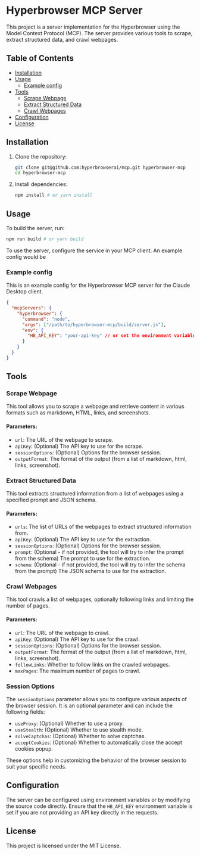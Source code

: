 # Hyperbrowser MCP Server

This project is a server implementation for the Hyperbrowser using the Model Context Protocol (MCP). The server provides various tools to scrape, extract structured data, and crawl webpages.

## Table of Contents

- [Installation](#installation)
- [Usage](#usage)
  - [Example config](#example-config)
- [Tools](#tools)
  - [Scrape Webpage](#scrape-webpage)
  - [Extract Structured Data](#extract-structured-data)
  - [Crawl Webpages](#crawl-webpages)
- [Configuration](#configuration)
- [License](#license)

## Installation

1. Clone the repository:

   ```sh
   git clone git@github.com:hyperbrowserai/mcp.git hyperbrowser-mcp
   cd hyperbrowser-mcp
   ```

2. Install dependencies:
   ```sh
   npm install # or yarn install
   ```

## Usage

To build the server, run:

```sh
npm run build # or yarn build
```

To use the server, configure the service in your MCP client. An example config would be

### Example config

This is an example config for the Hyperbrowser MCP server for the Claude Desktop client.

```json
{
  "mcpServers": {
    "hyperbrowser": {
      "command": "node",
      "args": ["/path/to/hyperbrowser-mcp/build/server.js"],
      "env": {
        "HB_API_KEY": "your-api-key" // or set the environment variable in the prompt itself
      }
    }
  }
}
```

## Tools

### Scrape Webpage

This tool allows you to scrape a webpage and retrieve content in various formats such as markdown, HTML, links, and screenshots.

#### Parameters:

- `url`: The URL of the webpage to scrape.
- `apiKey`: (Optional) The API key to use for the scrape.
- `sessionOptions`: (Optional) Options for the browser session.
- `outputFormat`: The format of the output (from a list of markdown, html, links, screenshot).

### Extract Structured Data

This tool extracts structured information from a list of webpages using a specified prompt and JSON schema.

#### Parameters:

- `urls`: The list of URLs of the webpages to extract structured information from.
- `apiKey`: (Optional) The API key to use for the extraction.
- `sessionOptions`: (Optional) Options for the browser session.
- `prompt`: (Optional - if not provided, the tool will try to infer the prompt from the schema) The prompt to use for the extraction.
- `schema`: (Optional - if not provided, the tool will try to infer the schema from the prompt) The JSON schema to use for the extraction.

### Crawl Webpages

This tool crawls a list of webpages, optionally following links and limiting the number of pages.

#### Parameters:

- `url`: The URL of the webpage to crawl.
- `apiKey`: (Optional) The API key to use for the crawl.
- `sessionOptions`: (Optional) Options for the browser session.
- `outputFormat`: The format of the output (from a list of markdown, html, links, screenshot).
- `followLinks`: Whether to follow links on the crawled webpages.
- `maxPages`: The maximum number of pages to crawl.
### Session Options

The `sessionOptions` parameter allows you to configure various aspects of the browser session. It is an optional parameter and can include the following fields:

- `useProxy`: (Optional) Whether to use a proxy.
- `useStealth`: (Optional) Whether to use stealth mode.
- `solveCaptchas`: (Optional) Whether to solve captchas.
- `acceptCookies`: (Optional) Whether to automatically close the accept cookies popup.

These options help in customizing the behavior of the browser session to suit your specific needs.

## Configuration

The server can be configured using environment variables or by modifying the source code directly. Ensure that the `HB_API_KEY` environment variable is set if you are not providing an API key directly in the requests.

## License

This project is licensed under the MIT License.
